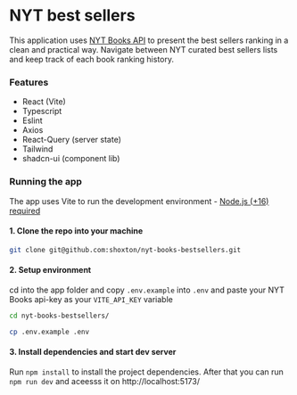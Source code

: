 # NYT best sellers
This application uses [NYT Books API](https://developer.nytimes.com/docs/books-product/1/overview) to present the best sellers ranking in a clean and practical way. Navigate between NYT curated best sellers lists and keep track of each book ranking history.

### Features
- React (Vite)
- Typescript
- Eslint
- Axios
- React-Query (server state)
- Tailwind
- shadcn-ui (component lib)

### Running the app
The app uses Vite to run the development environment - [Node.js (+16) required](https://vitejs.dev/guide/#scaffolding-your-first-vite-project)

#### 1. Clone the repo into your machine
```sh
git clone git@github.com:shoxton/nyt-books-bestsellers.git
```
#### 2. Setup environment
cd into the app folder and copy `.env.example` into `.env` and paste your NYT Books api-key as your `VITE_API_KEY` variable
```sh
cd nyt-books-bestsellers/
```
```sh
cp .env.example .env
```
#### 3. Install dependencies and start dev server
Run `npm install` to install the project dependencies. After that you can run `npm run dev` and aceesss it on http://localhost:5173/
